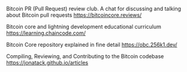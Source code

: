 Bitcoin PR (Pull Request) review club. A chat for discussing and talking about Bitcoin pull requests
https://bitcoincore.reviews/

Bitcoin core and lightning development educational curriculum
https://learning.chaincode.com/

Bitcoin Core repository explained in fine detail
https://obc.256k1.dev/

Compiling, Reviewing, and Contributing to the Bitcoin codebase
https://jonatack.github.io/articles
